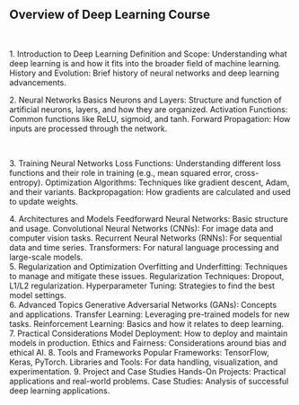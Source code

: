 ## Overview of Deep Learning Course
<br/>
<p>
1. Introduction to Deep Learning
Definition and Scope: Understanding what deep learning is and how it fits into the broader field of machine learning.
History and Evolution: Brief history of neural networks and deep learning advancements.
<br/>
<p/>
<p>
2. Neural Networks Basics
Neurons and Layers: Structure and function of artificial neurons, layers, and how they are organized.
Activation Functions: Common functions like ReLU, sigmoid, and tanh.
Forward Propagation: How inputs are processed through the network.
 <p/>
<br/>
  <p>
3. Training Neural Networks
Loss Functions: Understanding different loss functions and their role in training (e.g., mean squared error, cross-entropy).
Optimization Algorithms: Techniques like gradient descent, Adam, and their variants.
Backpropagation: How gradients are calculated and used to update weights.
<br/>
   <p/>
4. Architectures and Models
Feedforward Neural Networks: Basic structure and usage.
Convolutional Neural Networks (CNNs): For image data and computer vision tasks.
Recurrent Neural Networks (RNNs): For sequential data and time series.
Transformers: For natural language processing and large-scale models.
<br/>
5. Regularization and Optimization
Overfitting and Underfitting: Techniques to manage and mitigate these issues.
Regularization Techniques: Dropout, L1/L2 regularization.
Hyperparameter Tuning: Strategies to find the best model settings.
<br/>
6. Advanced Topics
Generative Adversarial Networks (GANs): Concepts and applications.
Transfer Learning: Leveraging pre-trained models for new tasks.
Reinforcement Learning: Basics and how it relates to deep learning.
<br/>
7. Practical Considerations
Model Deployment: How to deploy and maintain models in production.
Ethics and Fairness: Considerations around bias and ethical AI.
8. Tools and Frameworks
Popular Frameworks: TensorFlow, Keras, PyTorch.
Libraries and Tools: For data handling, visualization, and experimentation.
9. Project and Case Studies
Hands-On Projects: Practical applications and real-world problems.
Case Studies: Analysis of successful deep learning applications.
